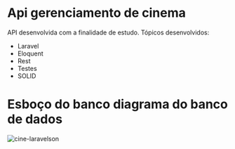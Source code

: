 # Api gerenciamento de cinema
  API desenvolvida com a finalidade de estudo.
  Tópicos desenvolvidos:
  * Laravel
  * Eloquent
  * Rest
  * Testes
  * SOLID

# Esboço do banco diagrama do banco de dados
![cine-laravelson](https://user-images.githubusercontent.com/32683639/164355614-9b477a25-445d-4e5f-853e-53146b1860db.jpg)

